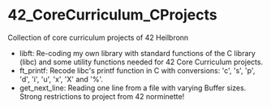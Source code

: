 # 42_CoreCurriculum_CProjects
Collection of core curriculum projects of 42 Heilbronn


- libft: Re-coding my own library with standard functions of the C library (libc) and some utility functions needed for            42 Core Curriculum projects.
- ft_printf: Recode libc's printf function in C with conversions: 'c', 's', 'p', 'd', 'i', 'u', 'x', 'X' and '%'.
- get_next_line: Reading one line from a file with varying Buffer sizes. Strong restrictions to project from 42 norminette!
